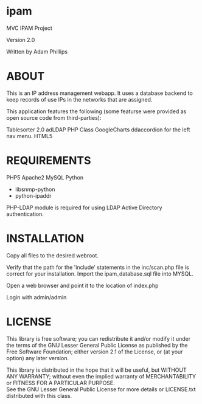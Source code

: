 ipam
====

MVC IPAM Project

Version 2.0

Written by Adam Phillips

ABOUT
=====

This is an IP address management webapp. It uses a database backend to 
keep records of use IPs in the networks that are assigned.

This application features the following (some featurse were provided as open source code from third-parties):

Tablesorter 2.0
adLDAP PHP Class
GoogleCharts
ddaccordion for the left nav menu.
HTML5 

REQUIREMENTS
============

PHP5
Apache2
MySQL
Python
  - libsnmp-python
  - python-ipaddr

PHP-LDAP module is required for using LDAP Active Directory authentication.

INSTALLATION
============
Copy all files to the desired webroot.

Verify that the path for the 'include' statements in the inc/scan.php file is correct for your installation.
Import the ipam_database.sql file into MYSQL.

Open a web browser and point it to the location of index.php

Login with admin/admin

LICENSE
=======

This library is free software; you can redistribute it and/or modify it under the terms of the 
GNU Lesser General Public License as published by the Free Software Foundation; either
version 2.1 of the License, or (at your option) any later version.

This library is distributed in the hope that it will be useful, but WITHOUT ANY WARRANTY; 
without even the implied warranty of MERCHANTABILITY or FITNESS FOR A PARTICULAR PURPOSE.  
See the GNU Lesser General Public License for more details or LICENSE.txt distributed with
this class.

